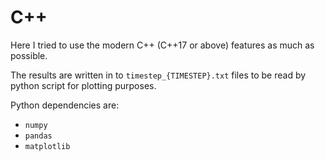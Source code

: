 # C++

Here I tried to use the modern C++ (C++17 or above) features as much as possible.

The results are written in to `timestep_{TIMESTEP}.txt` files to be read by python script for
plotting purposes.

Python dependencies are:

- `numpy`
- `pandas`
- `matplotlib`

